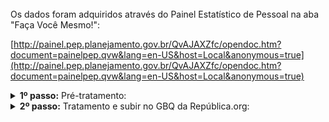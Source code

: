 <br> 
Os dados foram adquiridos através do Painel Estatístico de Pessoal na aba "Faça Você Mesmo!": 

[http://painel.pep.planejamento.gov.br/QvAJAXZfc/opendoc.htm?document=painelpep.qvw&lang=en-US&host=Local&anonymous=true](http://painel.pep.planejamento.gov.br/QvAJAXZfc/opendoc.htm?document=painelpep.qvw&lang=en-US&host=Local&anonymous=true)
<br>


<details>
  <summary><b> 1º passo:</b> Pré-tratamento: </summary>

Acesso em:

[https://github.com/Republica-org/Ecossistema-dados/blob/atualizacao_2024/pre_tratamento/tratamento_republica/PEP_pre_tratamento_carreiras_GF.R](https://github.com/Republica-org/Ecossistema-dados/blob/atualizacao_2024/pre_tratamento/tratamento_republica/PEP_pre_tratamento_carreiras_GF.R)

</details>
<details>
  <summary><b> 2º passo:</b> Tratamento e subir no GBQ da República.org:</summary>

Acesso em:

[https://github.com/Republica-org/Ecossistema-dados/blob/atualizacao_2024/tratamento_GBQ/estrutura_organizacional_carreiras/PEP_faixa_cargos.ipynb](https://github.com/Republica-org/Ecossistema-dados/blob/atualizacao_2024/tratamento_GBQ/estrutura_organizacional_carreiras/PEP_faixa_cargos.ipynb)

</details>